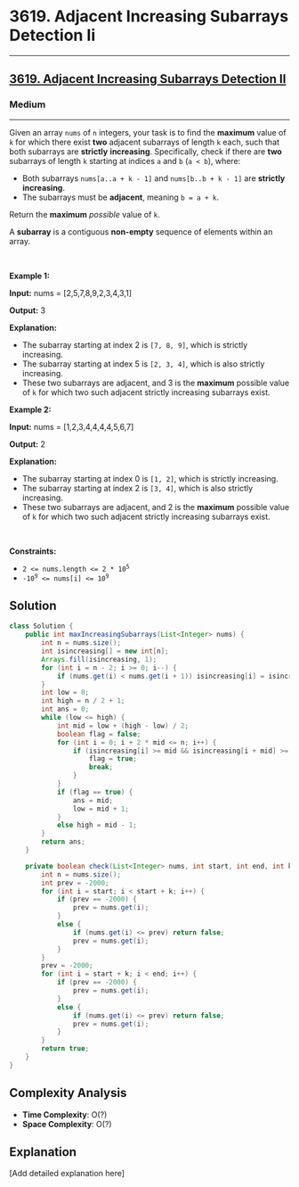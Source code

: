# 3619. Adjacent Increasing Subarrays Detection Ii


---

<h2><a href="https://leetcode.com/problems/adjacent-increasing-subarrays-detection-ii">3619. Adjacent Increasing Subarrays Detection II</a></h2><h3>Medium</h3><hr><p>Given an array <code>nums</code> of <code>n</code> integers, your task is to find the <strong>maximum</strong> value of <code>k</code> for which there exist <strong>two</strong> adjacent subarrays of length <code>k</code> each, such that both subarrays are <strong>strictly</strong> <strong>increasing</strong>. Specifically, check if there are <strong>two</strong> subarrays of length <code>k</code> starting at indices <code>a</code> and <code>b</code> (<code>a &lt; b</code>), where:</p>

<ul>
	<li>Both subarrays <code>nums[a..a + k - 1]</code> and <code>nums[b..b + k - 1]</code> are <strong>strictly increasing</strong>.</li>
	<li>The subarrays must be <strong>adjacent</strong>, meaning <code>b = a + k</code>.</li>
</ul>

<p>Return the <strong>maximum</strong> <em>possible</em> value of <code>k</code>.</p>

<p>A <strong>subarray</strong> is a contiguous <b>non-empty</b> sequence of elements within an array.</p>

<p>&nbsp;</p>
<p><strong class="example">Example 1:</strong></p>

<div class="example-block">
<p><strong>Input:</strong> <span class="example-io">nums = [2,5,7,8,9,2,3,4,3,1]</span></p>

<p><strong>Output:</strong> <span class="example-io">3</span></p>

<p><strong>Explanation:</strong></p>

<ul>
	<li>The subarray starting at index 2 is <code>[7, 8, 9]</code>, which is strictly increasing.</li>
	<li>The subarray starting at index 5 is <code>[2, 3, 4]</code>, which is also strictly increasing.</li>
	<li>These two subarrays are adjacent, and 3 is the <strong>maximum</strong> possible value of <code>k</code> for which two such adjacent strictly increasing subarrays exist.</li>
</ul>
</div>

<p><strong class="example">Example 2:</strong></p>

<div class="example-block">
<p><strong>Input:</strong> <span class="example-io">nums = [1,2,3,4,4,4,4,5,6,7]</span></p>

<p><strong>Output:</strong> <span class="example-io">2</span></p>

<p><strong>Explanation:</strong></p>

<ul>
	<li>The subarray starting at index 0 is <code>[1, 2]</code>, which is strictly increasing.</li>
	<li>The subarray starting at index 2 is <code>[3, 4]</code>, which is also strictly increasing.</li>
	<li>These two subarrays are adjacent, and 2 is the <strong>maximum</strong> possible value of <code>k</code> for which two such adjacent strictly increasing subarrays exist.</li>
</ul>
</div>

<p>&nbsp;</p>
<p><strong>Constraints:</strong></p>

<ul>
	<li><code>2 &lt;= nums.length &lt;= 2 * 10<sup>5</sup></code></li>
	<li><code>-10<sup>9</sup> &lt;= nums[i] &lt;= 10<sup>9</sup></code></li>
</ul>


## Solution

```java
class Solution {
    public int maxIncreasingSubarrays(List<Integer> nums) {
        int n = nums.size();
        int isincreasing[] = new int[n];
        Arrays.fill(isincreasing, 1);
        for (int i = n - 2; i >= 0; i--) {
            if (nums.get(i) < nums.get(i + 1)) isincreasing[i] = isincreasing[i + 1] + 1;
        }
        int low = 0;
        int high = n / 2 + 1;
        int ans = 0;
        while (low <= high) {
            int mid = low + (high - low) / 2;
            boolean flag = false;
            for (int i = 0; i + 2 * mid <= n; i++) {
                if (isincreasing[i] >= mid && isincreasing[i + mid] >= mid) {
                    flag = true;
                    break;
                }
            }
            if (flag == true) {
                ans = mid;
                low = mid + 1;
            }
            else high = mid - 1;
        }
        return ans;
    }

    private boolean check(List<Integer> nums, int start, int end, int k) {
        int n = nums.size();
        int prev = -2000;        
        for (int i = start; i < start + k; i++) {
            if (prev == -2000) {
                prev = nums.get(i);
            }
            else {
                if (nums.get(i) <= prev) return false;
                prev = nums.get(i);
            }
        }
        prev = -2000;
        for (int i = start + k; i < end; i++) {
            if (prev == -2000) {
                prev = nums.get(i);
            }
            else {
                if (nums.get(i) <= prev) return false;
                prev = nums.get(i);
            }
        }
        return true;
    }
}
```

## Complexity Analysis

- **Time Complexity**: O(?)
- **Space Complexity**: O(?)

## Explanation

[Add detailed explanation here]

